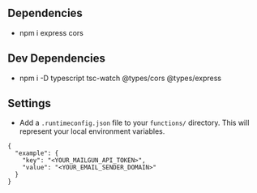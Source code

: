 ## Dependencies

- npm i express cors

## Dev Dependencies

- npm i -D typescript tsc-watch @types/cors @types/express

## Settings

- Add a `.runtimeconfig.json` file to your `functions/` directory. This will represent your local environment variables.

```
{
  "example": {
    "key": "<YOUR_MAILGUN_API_TOKEN>",
    "value": "<YOUR_EMAIL_SENDER_DOMAIN>"
  }
}
```
